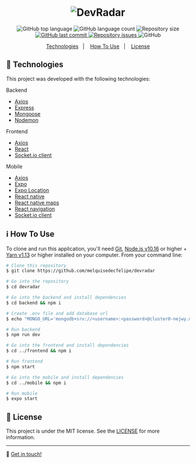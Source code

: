 <h1 align="center">
    <img alt="DevRadar" src="https://res.cloudinary.com/dtifsqadc/image/upload/v1582287543/download_jmj1ng.png" />
    <br>
</h1>

<p align="center">
  <img alt="GitHub top language" src="https://img.shields.io/github/languages/top/melquisedecfelipe/devradar.svg">

  <img alt="GitHub language count" src="https://img.shields.io/github/languages/count/melquisedecfelipe/devradar.svg">

  <img alt="Repository size" src="https://img.shields.io/github/repo-size/melquisedecfelipe/devradar.svg">

  <a href="https://github.com/melquisedecfelipe/devradar/commits/master">
    <img alt="GitHub last commit" src="https://img.shields.io/github/last-commit/melquisedecfelipe/devradar.svg">
  </a>

  <a href="https://github.com/melquisedecfelipe/devradar/issues">
    <img alt="Repository issues" src="https://img.shields.io/github/issues/melquisedecfelipe/devradar.svg">
  </a>

  <img alt="GitHub" src="https://img.shields.io/github/license/melquisedecfelipe/devradar.svg">
</p>

<p align="center">
  <a href="#rocket-technologies">Technologies</a>&nbsp;&nbsp;&nbsp;|&nbsp;&nbsp;&nbsp;
  <a href="#information_source-how-to-use">How To Use</a>&nbsp;&nbsp;&nbsp;|&nbsp;&nbsp;&nbsp;
  <a href="#memo-license">License</a>
</p>

## :rocket: Technologies

This project was developed with the following technologies:

Backend

- [Axios](https://github.com/axios/axios)
- [Express](https://expressjs.com/)
- [Mongoose](https://mongoosejs.com/mul)
- [Nodemon](https://nodemon.io/)

Frontend

- [Axios](https://github.com/axios/axios)
- [React](https://reactjs.org/)
- [Socket.io client](https://github.com/socketio/socket.io-client)

Mobile

- [Axios](https://github.com/axios/axios)
- [Expo](https://expo.io/)
- [Expo Location](https://docs.expo.io/versions/latest/sdk/location/)
- [React native](https://facebook.github.io/react-native/)
- [React native maps](https://github.com/react-native-community/react-native-maps)
- [React navigation](https://reactnavigation.org/)
- [Socket.io client](https://github.com/socketio/socket.io-client)

## :information_source: How To Use

To clone and run this application, you'll need [Git](https://git-scm.com), [Node.js v10.16](https://nodejs.org/) or higher + [Yarn v1.13](https://yarnpkg.com/) or higher installed on your computer. From your command line:

```bash
# Clone this repository
$ git clone https://github.com/melquisedecfelipe/devradar

# Go into the repository
$ cd devradar

# Go into the backend and install dependencies
$ cd backend && npm i

# Create .env file and add database url
$ echo "MONGO_URL='mongodb+srv://<username>:<password>@cluster0-nejwy.mongodb.net/devradar?retryWrites=true&w=majority'" >> .env

# Run backend
$ npm run dev

# Go into the frontend and install dependencies
$ cd ../frontend && npm i

# Run frontend
$ npm start

# Go into the mobile and install dependencies
$ cd ../mobile && npm i

# Run mobile
$ expo start
```

## :memo: License

This project is under the MIT license. See the [LICENSE](https://github.com/melquisedecfelipe/devradar/blob/master/LICENSE) for more information.

---

:wave: [Get in touch!](https://www.linkedin.com/in/melquisedecfelipe/)
